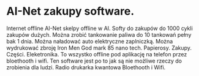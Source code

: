 # AI-Net zakupy software.
Internet offline AI-Net skelpy offline w AI. 
Softy do zakupów do 1000 cykli zakupów dużych. 
Można zrobić tankowanie paliwa do 10 tankowań pełny bak 1 dnia.
Można naładować auto elektryczne zaplniczką.
Można wydrukować zbroję Iron Men God mark 85 nano tech. 
Papierosy.
Zakupy.
Części.
Eleketronika. 
To wszystko offline pod aplikację na telefon przez bloethooth i wifi. 
Ten software jest po to jak są nie możliwe rzeczy do zrobienia dla ludzi. 
Radio drukarka kwantowa Bloethooth i Wifi. 
